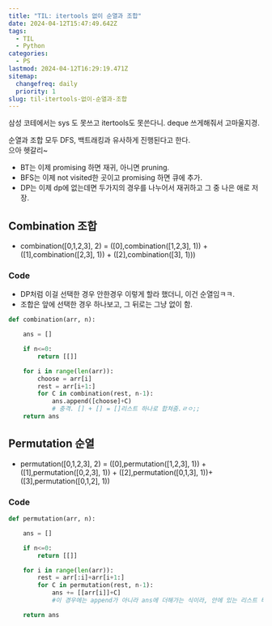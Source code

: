 ```yaml
---
title: "TIL: itertools 없이 순열과 조합"
date: 2024-04-12T15:47:49.642Z
tags:
  - TIL
  - Python
categories:
  - PS
lastmod: 2024-04-12T16:29:19.471Z
sitemap:
  changefreq: daily
  priority: 1
slug: til-itertools-없이-순열과-조합
---
```


삼성 코테에서는 sys 도 못쓰고 itertools도 못쓴다니.
deque 쓰게해줘서 고마울지경.

순열과 조합 모두 DFS, 백트래킹과 유사하게 진행된다고 한다.<br>
으아 헷갈리~

- BT는 이제 promising 하면 재귀, 아니면 pruning.
- BFS는 이제 not visited한 곳이고 promising 하면 큐에 추가.
- DP는 이제 dp에 없는데면 두가지의 경우를 나누어서 재귀하고 그 중 나은 애로 저장.

## Combination 조합

- combination([0,1,2,3], 2) = ([0],combination([1,2,3], 1)) + ([1],combination([2,3], 1)) + ([2],combination([3], 1)))

### Code

- DP처럼 이걸 선택한 경우 안한경우 이렇게 할라 했더니, 이건 순열임ㅋㅋ.
- 조합은 앞에 선택한 경우 하나보고, 그 뒤로는 그냥 없이 함.

```py
def combination(arr, n):

    ans = []

    if n<=0:
        return [[]]

    for i in range(len(arr)):
        choose = arr[i]
        rest = arr[i+1:]
        for C in combination(rest, n-1):
            ans.append([choose]+C)
            # 충격. [] + [] = []리스트 하나로 합쳐줌.ㄹㅇ;;
    return ans
```

## Permutation 순열

- permutation([0,1,2,3], 2) = ([0],permutation([1,2,3], 1)) + ([1],permutation([0,2,3], 1)) + ([2],permutation([0,1,3], 1))+ ([3],permutation([0,1,2], 1))

### Code

```py
def permutation(arr, n):

    ans = []

    if n<=0:
        return [[]]

    for i in range(len(arr)):
        rest = arr[:i]+arr[i+1:]
        for C in permutation(rest, n-1):
            ans += [[arr[i]]+C]
            #이 경우에는 append가 아니라 ans에 더해가는 식이라, 안에 있는 리스트 타입의 순열들이 하나의 큰 리스트에 들어가게됨.

    return ans
```
